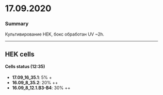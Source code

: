 17.09.2020
==========

### Summary 
Культивирование HEK, бокс обработан UV \~2h.

---

## HEK cells
#### Cells status (12:35)
- **17.09_16_35.1**: 5% +
- **16.09_8_35.2**: 20% ++
- **16.09_8_12.1.B3-B4**: 30% ++